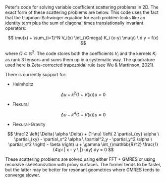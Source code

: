 Peter's code for solving variable coefficient scattering problems in 2D. The exact form of these scattering problems are below. This code uses the fact that the Lippman-Schwinger equation for each problem looks like an identity term plus the sum of diagonal times translationally invariant operators:

$$ \mu(x) + \sum_{i=1}^N V_i(x) \int_{\Omega} K_i (x-y) \mu(y) \ d y  = f(x) $$ 

where $\Omega \subset \mathbb{R}^2$. The code stores both the coefficients $V_i$ and the kernels $K_i$ as rank 3 tensors and sums them up in a systematic way. The quadrature used here is Zeta-corrected trapezoidal rule (see Wu & Martinson, 2021).

There is currently support for:

- Helmholtz

$$ \Delta u + k^2(1+V(x)) u = 0 $$

- Flexural

$$ \Delta u - k^4(1+V(x)) u = 0 $$

- Flexural-Gravity

$$  \frac12 \left( \Delta( \alpha \Delta) + (1-\nu) \left( 2 \partial_{xy} \alpha \ \partial_{xy} - \partial_x^2 \alpha \ \partial^2_y  - \partial_y^2 \alpha \ \partial_x^2  \right)  - \beta \right) u + \gamma \int_{\mathbb{R}^2} \frac{1}{4\pi | x - y \ |} u(y) dy = 0  $$



These scattering problems are solved using either FFT + GMRES or using recursive skeletonization with proxy surfaces. The former tends to be faster, but the latter may be better for resonant geometries where GMRES tends to converge slower. 
